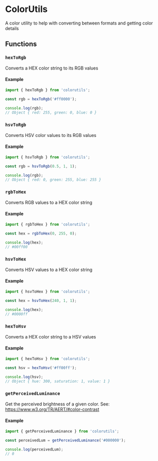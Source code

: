 # ColorUtils

A color utility to help with converting between formats and getting color details

## Functions

### `hexToRgb`
Converts a HEX color string to its RGB values

#### Example
```js
import { hexToRgb } from 'colorutils';

const rgb = hexToRgb('#ff0000');

console.log(rgb);
// Object { red: 255, green: 0, blue: 0 }
```



### `hsvToRgb`
Converts HSV color values to its RGB values

#### Example
```js
import { hsvToRgb } from 'colorutils';

const rgb = hsvToRgb(0.5, 1, 1);

console.log(rgb);
// Object { red: 0, green: 255, blue: 255 }
```



### `rgbToHex`
Converts RGB values to a HEX color string

#### Example
```js
import { rgbToHex } from 'colorutils';

const hex = rgbToHex(0, 255, 0);

console.log(hex);
// #00ff00
```



### `hsvToHex`
Converts HSV values to a HEX color string

#### Example
```js
import { hsvToHex } from 'colorutils';

const hex = hsvToHex(240, 1, 1);

console.log(hex);
// #0000ff
```



### `hexToHsv`
Converts a HEX color string to a HSV values

#### Example
```js
import { hexToHsv } from 'colorutils';

const hsv = hexToHsv('#ff00ff');

console.log(hsv);
// Object { hue: 300, saturation: 1, value: 1 }
```

### `getPerceivedLuminance`
Get the perceived brightness of a given color. 
See: https://www.w3.org/TR/AERT/#color-contrast

#### Example
```js
import { getPerceivedLuminance } from 'colorutils';

const perceivedLum = getPerceivedLuminance('#000000');

console.log(perceivedLum);
// 0
```